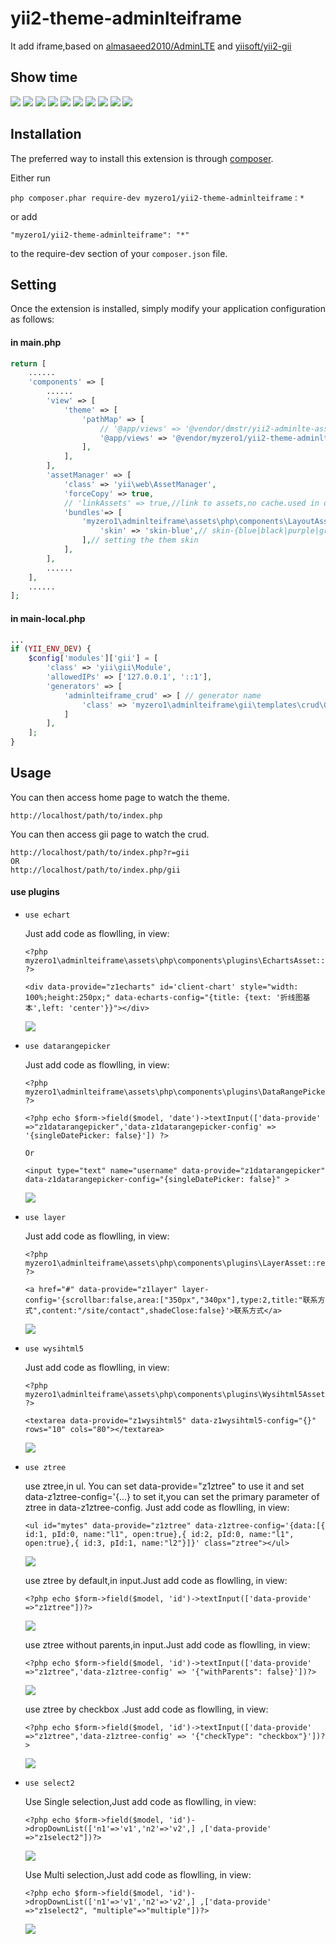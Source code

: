 yii2-theme-adminlteiframe
========================
It add iframe,based on [almasaeed2010/AdminLTE](https://github.com/almasaeed2010/AdminLTE) and [yiisoft/yii2-gii](https://github.com/yiisoft/yii2-gii)


Show time
------------

![](https://github.com/myzero1/show-time/blob/master/yii2-theme-adminlteiframe/screenshot/1.png)
![](https://github.com/myzero1/show-time/blob/master/yii2-theme-adminlteiframe/screenshot/2.png)
![](https://github.com/myzero1/show-time/blob/master/yii2-theme-adminlteiframe/screenshot/3.png)
![](https://github.com/myzero1/show-time/blob/master/yii2-theme-adminlteiframe/screenshot/4.png)
![](https://github.com/myzero1/show-time/blob/master/yii2-theme-adminlteiframe/screenshot/5.png)
![](https://github.com/myzero1/show-time/blob/master/yii2-theme-adminlteiframe/screenshot/6.png)
![](https://github.com/myzero1/show-time/blob/master/yii2-theme-adminlteiframe/screenshot/7.png)
![](https://github.com/myzero1/show-time/blob/master/yii2-theme-adminlteiframe/screenshot/8.png)
![](https://github.com/myzero1/show-time/blob/master/yii2-theme-adminlteiframe/screenshot/9.png)
![](https://github.com/myzero1/show-time/blob/master/yii2-theme-adminlteiframe/screenshot/10.png)

Installation
------------

The preferred way to install this extension is through [composer](http://getcomposer.org/download/).

Either run

```
php composer.phar require-dev myzero1/yii2-theme-adminlteiframe：*
```

or add

```
"myzero1/yii2-theme-adminlteiframe": "*"
```

to the require-dev section of your `composer.json` file.


Setting
-----

Once the extension is installed, simply modify your application configuration as follows:

#### in main.php ####

```php
return [
    ......
    'components' => [
        ......
        'view' => [
            'theme' => [
                'pathMap' => [
                    // '@app/views' => '@vendor/dmstr/yii2-adminlte-asset/example-views/yiisoft/yii2-app' myzero1\theme\adminlteiframe
                    '@app/views' => '@vendor/myzero1/yii2-theme-adminlteiframe/src/views', // using the adminlteiframe theme
                ],
            ],
        ],
        'assetManager' => [
            'class' => 'yii\web\AssetManager',
            'forceCopy' => true,
            // 'linkAssets' => true,//link to assets,no cache.used in develop.
            'bundles'=> [
                'myzero1\adminlteiframe\assets\php\components\LayoutAsset' => [
                    'skin' => 'skin-blue',// skin-{blue|black|purple|green|red|yellow}[-light],example skin-blue,skin-blue-light
                ],// setting the them skin
            ],
        ],
        ......
    ],
    ......
];
```

#### in main-local.php ####

```php
...
if (YII_ENV_DEV) {
    $config['modules']['gii'] = [
        'class' => 'yii\gii\Module',      
        'allowedIPs' => ['127.0.0.1', '::1'],  
        'generators' => [
            'adminlteiframe_crud' => [ // generator name
                'class' => 'myzero1\adminlteiframe\gii\templates\crud\Generator', // generator class
            ]
        ],
    ];
}
```


Usage
-----

You can then access home page to watch the theme.

```
http://localhost/path/to/index.php
```


You can then access gii page to watch the crud.

```
http://localhost/path/to/index.php?r=gii
OR
http://localhost/path/to/index.php/gii
```


#### use plugins ####

* ` use echart `

    Just add code  as flowlling, in view:

    ```
    <?php myzero1\adminlteiframe\assets\php\components\plugins\EchartsAsset::register($this); ?>
    
    <div data-provide="z1echarts" id='client-chart' style="width: 100%;height:250px;" data-echarts-config="{title: {text: '折线图基本',left: 'center'}}"></div>
    
    ```

    ![](https://github.com/myzero1/show-time/blob/master/yii2-theme-adminlteiframe/screenshot/101.png)

*  ` use datarangepicker `

    Just add code  as flowlling, in view:

    ```
    <?php myzero1\adminlteiframe\assets\php\components\plugins\DataRangePickerAsset::register($this); ?>
    
    <?php echo $form->field($model, 'date')->textInput(['data-provide' =>"z1datarangepicker",'data-z1datarangepicker-config' => '{singleDatePicker: false}']) ?>

    Or

    <input type="text" name="username" data-provide="z1datarangepicker" data-z1datarangepicker-config="{singleDatePicker: false}" >
    
    ```

    ![](https://github.com/myzero1/show-time/blob/master/yii2-theme-adminlteiframe/screenshot/201.png)

*  ` use layer `

    Just add code  as flowlling, in view:

    ```
    <?php myzero1\adminlteiframe\assets\php\components\plugins\LayerAsset::register($this); ?>
    
    <a href="#" data-provide="z1layer" layer-config='{scrollbar:false,area:["350px","340px"],type:2,title:"联系方式",content:"/site/contact",shadeClose:false}'>联系方式</a>

    ```

    ![](https://github.com/myzero1/show-time/blob/master/yii2-theme-adminlteiframe/screenshot/301.png)

*  ` use wysihtml5 `

    Just add code  as flowlling, in view:

    ```
    <?php myzero1\adminlteiframe\assets\php\components\plugins\Wysihtml5Asset::register($this); ?>
    
    <textarea data-provide="z1wysihtml5" data-z1wysihtml5-config="{}" rows="10" cols="80"></textarea>

    ```

    ![](https://github.com/myzero1/show-time/blob/master/yii2-theme-adminlteiframe/screenshot/401.png)

*  ` use ztree `

    use ztree,in ul. You can set data-provide="z1ztree" to use it and set data-z1ztree-config='{...} to set it,you can set the primary parameter of ztree in data-z1ztree-config.  Just add code  as flowlling, in view:
    ```
    <ul id="mytes" data-provide="z1ztree" data-z1ztree-config='{data:[{ id:1, pId:0, name:"l1", open:true},{ id:2, pId:0, name:"l1", open:true},{ id:3, pId:1, name:"l2"}]}' class="ztree"></ul>

    ```
    ![](https://github.com/myzero1/show-time/blob/master/yii2-theme-adminlteiframe/screenshot/501.png)
    
    use ztree by default,in input.Just add code  as flowlling, in view:
    ```
    <?php echo $form->field($model, 'id')->textInput(['data-provide' =>"z1ztree"])?>

    ```
    ![](https://github.com/myzero1/show-time/blob/master/yii2-theme-adminlteiframe/screenshot/502.png)
    
    use ztree without parents,in input.Just add code  as flowlling, in view:
    ```
    <?php echo $form->field($model, 'id')->textInput(['data-provide' =>"z1ztree",'data-z1ztree-config' => '{"withParents": false}'])?>

    ```
    ![](https://github.com/myzero1/show-time/blob/master/yii2-theme-adminlteiframe/screenshot/503.png)
    
    use ztree by checkbox .Just add code  as flowlling, in view:
    ```
    <?php echo $form->field($model, 'id')->textInput(['data-provide' =>"z1ztree",'data-z1ztree-config' => '{"checkType": "checkbox"}'])?>

    ```
    ![](https://github.com/myzero1/show-time/blob/master/yii2-theme-adminlteiframe/screenshot/504.png)


*  ` use select2 `

    Use Single selection,Just add code  as flowlling, in view:
    ```
    <?php echo $form->field($model, 'id')->dropDownList(['n1'=>'v1','n2'=>'v2',] ,['data-provide' =>"z1select2"])?>
    
    ```
    ![](https://github.com/myzero1/show-time/blob/master/yii2-theme-adminlteiframe/screenshot/601.png)
    
    Use Multi selection,Just add code  as flowlling, in view:
    ```
   <?php echo $form->field($model, 'id')->dropDownList(['n1'=>'v1','n2'=>'v2',] ,['data-provide' =>"z1select2", "multiple"=>"multiple"])?>
    
    ```
    ![](https://github.com/myzero1/show-time/blob/master/yii2-theme-adminlteiframe/screenshot/602.png)
